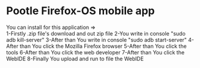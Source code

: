 # Pootle Firefox-OS mobile app
You can install for this application =>                                                  
1-Firstly .zip file's download and out zip file
2-You write in console "sudo adb kill-server"
3-After than You write in console "sudo adb start-server" 
4-After than You click the Mozilla Firefox browser
5-After than You click the tools
6-After than You click the web developer
7-After than You click the WebIDE
8-Finally You upload and run to file the WebIDE
